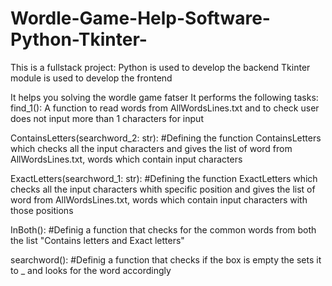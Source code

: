 # Wordle-Game-Help-Software-Python-Tkinter-


This is a fullstack project:
Python is used to develop the backend
Tkinter module is used to develop the frontend

It helps you solving the wordle game fatser
It performs the following tasks:
find_1(): A function to read words from AllWordsLines.txt and to check user does not input more than 1 characters for input 

ContainsLetters(searchword_2: str): #Defining the function ContainsLetters which checks all the input characters and gives the list of word from AllWordsLines.txt, words which contain input characters

ExactLetters(searchword_1: str): #Defining the function ExactLetters which checks all the input characters whith specific position and gives the list of word from AllWordsLines.txt, words which contain input characters with those positions

InBoth(): #Definig a function that checks for the common words from both the list "Contains letters and Exact letters"

searchword(): #Definig a function that checks if the box is empty the sets it to _ and looks for the word accordingly

